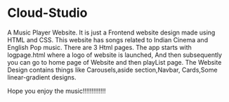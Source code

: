 # Cloud-Studio
A Music Player Website. It is just a Frontend website design made using HTML and CSS.
This website has songs related to Indian Cinema and English Pop music. 
There are 3 Html pages. 
The app starts with logpage.html where a logo of website is launched,
And then subsequently you can go to home page of Website and then playList page.
The Website Design contains things like Carousels,aside section,Navbar, Cards,Some linear-gradient designs.



Hope you enjoy the music!!!!!!!!!!!!!
